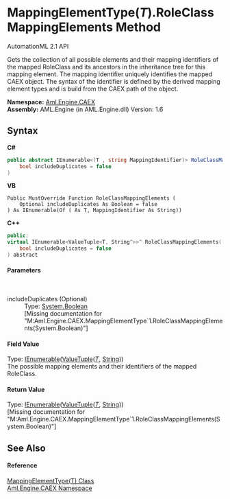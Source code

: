 # MappingElementType(*T*).RoleClassMappingElements Method 
AutomationML 2.1 API 

Gets the collection of all possible elements and their mapping identifiers of the mapped RoleClass and its ancestors in the inheritance tree for this mapping element. The mapping identifier uniquely identifies the mapped CAEX object. The syntax of the identifier is defined by the derived mapping element types and is build from the CAEX path of the object.

**Namespace:**&nbsp;<a href="N_Aml_Engine_CAEX">Aml.Engine.CAEX</a><br />**Assembly:**&nbsp;AML.Engine (in AML.Engine.dll) Version: 1.6

## Syntax

**C#**<br />
``` C#
public abstract IEnumerable<(T , string MappingIdentifier)> RoleClassMappingElements(
	bool includeDuplicates = false
)
```

**VB**<br />
``` VB
Public MustOverride Function RoleClassMappingElements ( 
	Optional includeDuplicates As Boolean = false
) As IEnumerable(Of ( As T, MappingIdentifier As String))
```

**C++**<br />
``` C++
public:
virtual IEnumerable<ValueTuple<T, String^>>^ RoleClassMappingElements(
	bool includeDuplicates = false
) abstract
```


#### Parameters
&nbsp;<dl><dt>includeDuplicates (Optional)</dt><dd>Type: <a href="https://docs.microsoft.com/dotnet/api/system.boolean" target="_parent" rel="noopener noreferrer">System.Boolean</a><br />\[Missing <param name="includeDuplicates"/> documentation for "M:Aml.Engine.CAEX.MappingElementType`1.RoleClassMappingElements(System.Boolean)"\]</dd></dl>

#### Field Value
Type: <a href="https://docs.microsoft.com/dotnet/api/system.collections.generic.ienumerable-1" target="_parent" rel="noopener noreferrer">IEnumerable</a>(<a href="https://docs.microsoft.com/dotnet/api/system.valuetuple-2" target="_parent" rel="noopener noreferrer">ValueTuple</a>(<a href="T_Aml_Engine_CAEX_MappingElementType_1">*T*</a>, <a href="https://docs.microsoft.com/dotnet/api/system.string" target="_parent" rel="noopener noreferrer">String</a>))<br />The possible mapping elements and their identifiers of the mapped RoleClass.

#### Return Value
Type: <a href="https://docs.microsoft.com/dotnet/api/system.collections.generic.ienumerable-1" target="_parent" rel="noopener noreferrer">IEnumerable</a>(<a href="https://docs.microsoft.com/dotnet/api/system.valuetuple-2" target="_parent" rel="noopener noreferrer">ValueTuple</a>(<a href="T_Aml_Engine_CAEX_MappingElementType_1">*T*</a>, <a href="https://docs.microsoft.com/dotnet/api/system.string" target="_parent" rel="noopener noreferrer">String</a>))<br />\[Missing <returns> documentation for "M:Aml.Engine.CAEX.MappingElementType`1.RoleClassMappingElements(System.Boolean)"\]

## See Also


#### Reference
<a href="T_Aml_Engine_CAEX_MappingElementType_1">MappingElementType(T) Class</a><br /><a href="N_Aml_Engine_CAEX">Aml.Engine.CAEX Namespace</a><br />